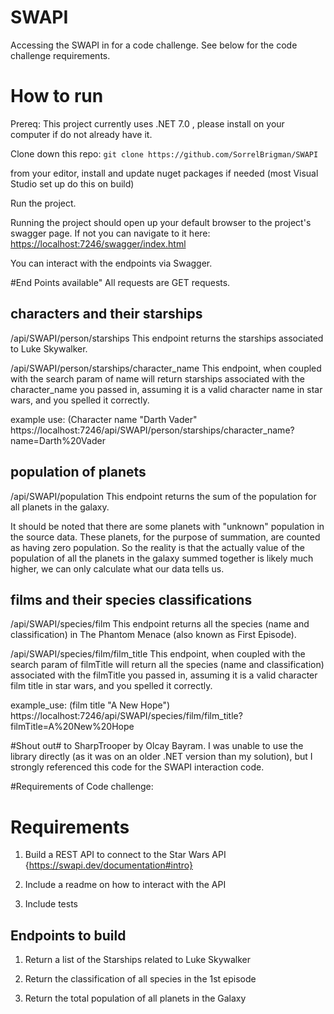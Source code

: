 # SWAPI
Accessing the SWAPI in for a code challenge.
See below for the code challenge requirements.

# How to run

Prereq: This project currently uses .NET 7.0 , please install on your computer if do not already have it.

Clone down this repo:
`git clone https://github.com/SorrelBrigman/SWAPI`

from your editor, install and update nuget packages if needed (most Visual Studio set up do this on build)

Run the project.

Running the project should open up your default browser to the project's swagger page.
If not you can navigate to it here: [https://localhost:7246/swagger/index.html]('https://localhost:7246/swagger/index.html')

You can interact with the endpoints via Swagger.


#End Points available"
All requests are GET requests.

## characters and their starships ###
<localhost>/api/SWAPI/person/starships
This endpoint returns the starships associated to Luke Skywalker.

<localhost>/api/SWAPI/person/starships/character_name
This endpoint, when coupled with the search param of name will return starships associated with the character_name you passed in, assuming it is a valid character name in star wars, and you spelled it correctly.

example use: (Character name "Darth Vader"
https://localhost:7246/api/SWAPI/person/starships/character_name?name=Darth%20Vader

## population of planets ##
<localhost>/api/SWAPI/population
This endpoint returns the sum of the population for all planets in the galaxy.

It should be noted that there are some planets with "unknown" population in the source data.  These planets, for the purpose of summation, are counted as having zero population.  So the reality is that the actually value of the population of all the planets in the galaxy summed together is likely much higher, we can only calculate what our data tells us.

## films and their species classifications ##
<localhost>/api/SWAPI/species/film
This endpoint returns all the species (name and classification) in The Phantom Menace (also known as First Episode).

<localhost>/api/SWAPI/species/film/film_title
This endpoint, when coupled with the search param of filmTitle will return all the species (name and classification) associated with the filmTitle you passed in, assuming it is a valid character film title in star wars, and you spelled it correctly.

example_use: (film title "A New Hope")
https://localhost:7246/api/SWAPI/species/film/film_title?filmTitle=A%20New%20Hope

#Shout out# 
to SharpTrooper by Olcay Bayram. I was unable to use the library directly (as it was on an older .NET version than my solution), but I strongly referenced this code for the SWAPI interaction code.



#Requirements of Code challenge:
# Requirements

1. Build a REST API to connect to the Star Wars API {https://swapi.dev/documentation#intro}

2. Include a readme on how to interact with the API

3. Include tests

## Endpoints to build

1. Return a list of the Starships related to Luke Skywalker

2. Return the classification of all species in the 1st episode

3. Return the total population of all planets in the Galaxy
